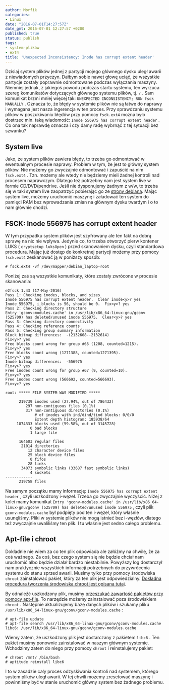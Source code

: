 ```yaml
---
author: Morfik
categories:
- Linux
date: "2016-07-01T14:27:57Z"
date_gmt: 2016-07-01 12:27:57 +0200
published: true
status: publish
tags:
- system-plików
- ext4
title: 'Unexpected Inconsistency: Inode has corrupt extent header'
---
```


Dzisiaj system plików jednej z partycji mojego głównego dysku uległ awarii z niewiadomych przyczyn.
Dałbym sobie nawet głowę uciąć, że wszystkie partycje zostały poprawnie odmontowane podczas
wyłączania maszyny. Niemniej jednak, z jakiegoś powodu podczas startu systemu, ten wyrzuca szereg
komunikatów dotyczących głównego systemu plików, tj. `/` . Sam komunikat brzmi mniej więcej tak:
`UNEXPECTED INCONSISTENCY; RUN fsck MANUALLY` . Oznacza to, że błędy w systemie plików nie są łatwe
do naprawy i wymagana jest nasza ingerencja w ten proces. Przy sprawdzaniu systemu plików w
poszukiwaniu błędów przy pomocy `fsck.ext4` można było dostrzec min. taką wiadomość: `Inode 556975
has corrupt extent header` . Co ona tak naprawdę oznacza i czy damy radę wybrnąć z tej sytuacji bez
szwanku?

<!--more-->
## System live

Jako, że system plików zawiera błędy, to trzeba go odmontować w ewentualnym procesie naprawy.
Problem w tym, że jest to główny system plików. Nie możemy go zwyczajnie odmontować i zapuścić na
nim `fsck.ext4` . Tzn. możemy ale wtedy nie będziemy mieli żadnej kontroli nad procesem naprawczym.
Dlatego też potrzebny nam jest system live w formie CD/DVD/pendrive. Jeśli nie dysponujemy żadnym z
w/w, to trzeba się w taki system live zaopatrzyć pobierając go ze [strony
debiana](https://www.debian.org/CD/live/). Mając system live, możemy uruchomić maszynę i załadować
ten system do pamięci RAM bez wprowadzania zmian na głównym dysku twardym i o to nam głównie chodzi.

## FSCK: Inode 556975 has corrupt extent header

W tym przypadku system plików jest szyfrowany ale ten fakt na dobrą sprawę na nic nie wpływa.
Jedynie co, to trzeba otworzyć pierw kontener LUKS ( `cryptsetup luksOpen` ) przed skanowaniem
dysku, czyli standardowa procedura. Mając już dostęp do konkretnej partycji możemy przy pomocy
`fsck.ext4` zeskanować ją w poniższy sposób:

    # fsck.ext4 -vf /dev/mapper/debian_laptop-root

Poniżej zaś są wszystkie komunikaty, które zostały zwrócone w procesie skanowania:

    e2fsck 1.43 (17-May-2016)
    Pass 1: Checking inodes, blocks, and sizes
    Inode 556975 has corrupt extent header.  Clear inode<y>? yes
    Inode 556975, i_blocks is 56, should be 0.  Fix<y>? yes
    Pass 2: Checking directory structure
    Entry 'gconv-modules.cache' in /usr/lib/x86_64-linux-gnu/gconv (525709) has deleted/unused inode 556975.  Clear<y>? yes
    Pass 3: Checking directory connectivity
    Pass 4: Checking reference counts
    Pass 5: Checking group summary information
    Block bitmap differences:  -(2132608--2132614)
    Fix<y>? yes
    Free blocks count wrong for group #65 (1208, counted=1215).
    Fix<y>? yes
    Free blocks count wrong (1271388, counted=1271395).
    Fix<y>? yes
    Inode bitmap differences:  -556975
    Fix<y>? yes
    Free inodes count wrong for group #67 (9, counted=10).
    Fix<y>? yes
    Free inodes count wrong (566692, counted=566693).
    Fix<y>? yes

    root: ***** FILE SYSTEM WAS MODIFIED *****

          219739 inodes used (27.94%, out of 786432)
             297 non-contiguous files (0.1%)
             317 non-contiguous directories (0.1%)
                 # of inodes with ind/dind/tind blocks: 0/0/0
                 Extent depth histogram: 185938/64
         1874333 blocks used (59.58%, out of 3145728)
               0 bad blocks
               1 large file

          164603 regular files
           21014 directories
              12 character device files
              25 block device files
               0 fifos
              28 links
           34073 symbolic links (33687 fast symbolic links)
               4 sockets
    ------------
          219758 files

Na samym początku mamy informację: `Inode 556975 has corrupt extent header` , czyli uszkodzony
i-węzeł. Trzeba go zwyczajnie wyczyścić. Niżej z kolei mamy komunikat `Entry 'gconv-modules.cache'
in /usr/lib/x86_64-linux-gnu/gconv (525709) has deleted/unused inode 556975` , czyli plik
`gconv-modules.cache` był podpięty pod ten i-węzeł, który właśnie usunęliśmy. Pliki w systemie
plików nie mogą istnieć bez i-węzłów, dlatego też zwyczajnie uwaliliśmy ten plik. I tu właśnie jest
sedno całego problemu.

## Apt-file i chroot

Dokładnie nie wiem za co ten plik odpowiada ale załóżmy na chwilę, że za coś ważnego. Za coś, bez
czego system się nie będzie chciał nam uruchomić albo będzie działał bardzo niestabilnie. Powyższy
log dostarczył nam praktycznie wszystkich informacji potrzebnych do przywrócenia systemu do stanu
sprzed awarii. Musimy tylko przy pomocy środowiska `chroot` zainstalować pakiet, który za ten plik
jest odpowiedzialny. [Dokładna procedura tworzenia środowiska chroot jest opisana
tutaj](/post/przygotowanie-srodowiska-chroot-do-pracy/).

By odnaleźć uszkodzony plik, musimy [przeszukać zawartość pakietów przy pomocy
apt-file](/post/przeszukiwanie-zawartosci-pakietow-apt-file/). To narzędzie możemy
zainstalować poza środowiskiem `chroot` . Następnie aktualizujemy bazę danych plików i szukamy pliku
`/usr/lib/x86_64-linux-gnu/gconv/gconv-modules.cache` :

    # apt-file update
    # apt-file search /usr/lib/x86_64-linux-gnu/gconv/gconv-modules.cache
    libc6: /usr/lib/x86_64-linux-gnu/gconv/gconv-modules.cache

Wiemy zatem, że uszkodzony plik jest dostarczany z pakietem `libc6` . Ten pakiet musimy ponownie
zainstalować w naszym głównym systemie. Wchodzimy zatem do niego przy pomocy `chroot` i
reinstalujemy pakiet:

    # chroot /mnt/ /bin/bash
    # aptitude reinstall libc6

I to w zasadzie cały proces odzyskiwania kontroli nad systemem, którego system plików uległ awarii.
W tej chwili możemy zresetować maszynę i powinniśmy być w stanie uruchomić główny system bez żadnego
problemu.
